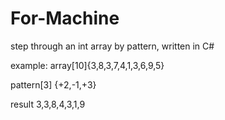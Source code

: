 # For-Machine
step through an int array by pattern, 
written in C#

example:
array[10]{3,8,3,7,4,1,3,6,9,5}

pattern[3] {+2,-1,+3}

result 3,3,8,4,3,1,9
